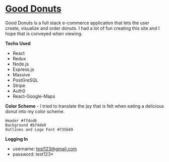 # [Good Donuts](http://gooddonuts.fun)

Good Donuts is a full stack e-commerce application that lets the user create, visualize and order donuts. I had a lot of fun creating this site and I hope that is conveyed when viewing.

__Techs Used__ 
* React
* Redux
* Node.js
* Express.js
* Massive
* PostGreSQL
* Stripe
* Auth0
* React-Google-Maps

__Color Scheme__ -
I tried to translate the joy that is felt when eating a delicious donut into my color scheme.

	Header #ffdod6
	Background #b7dde0
	Outlines and Logo Font #735b69
	




__Logging In__
* username: test123@gmail.com
* password: test123*


